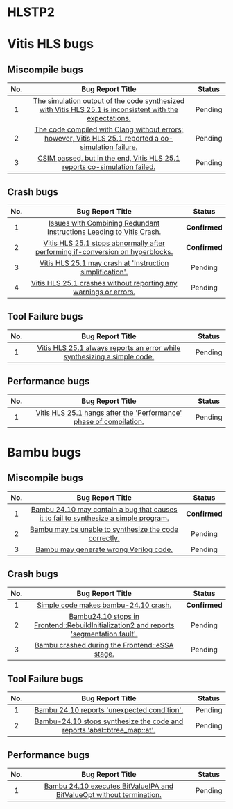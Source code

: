 # HLSTP2

# Vitis HLS bugs

## Miscompile bugs

| No.  |                           Bug Report Title                             |    Status     |
| :--: | :---------------------------------------------------------: | :-----------: | 
|  1  | [The simulation output of the code synthesized with Vitis HLS 25.1 is inconsistent with the expectations.](https://adaptivesupport.amd.com/s/question/0D5Pd00000ocbEjKAI/the-simulation-output-of-the-code-synthesized-with-vitis-hls-251-is-inconsistent-with-the-expectations)  | Pending  |
|  2  | [The code compiled with Clang without errors; however, Vitis HLS 25.1 reported a co-simulation failure.](https://adaptivesupport.amd.com/s/question/0D5Pd00000ocnbSKAQ/the-code-compiled-with-clang-without-errors-however-vitis-hls-251-reported-a-cosimulation-failure)  | Pending |
|  3  | [CSIM passed, but in the end, Vitis HLS 25.1 reports co-simulation failed.](https://adaptivesupport.amd.com/s/question/0D5Pd00000pEUk3KAG/csim-passed-but-in-the-end-vitis-hls-251-reports-cosimulation-failed)    | Pending  |
 

## Crash bugs

| No.  |                           Bug Report Title                              |    Status     |
| :--: | :---------------------------------------------------------:  | :-----------: |
|  1  | [Issues with Combining Redundant Instructions Leading to Vitis Crash.](https://adaptivesupport.amd.com/s/question/0D5Pd00000p80VVKAY/issues-with-combining-redundant-instructions-leading-to-vitis-crash)  | **Confirmed** |
|  2  | [Vitis HLS 25.1 stops abnormally after performing if-conversion on hyperblocks.](https://adaptivesupport.amd.com/s/question/0D5Pd00000pD7b0KAC/vitis-hls-251-stops-abnormally-after-performing-ifconversion-on-hyperblocks) | **Confirmed**  |
|  3  | [Vitis HLS 25.1 may crash at 'Instruction simplification'.](https://adaptivesupport.amd.com/s/question/0D5Pd00000qvftPKAQ/vitis-hls-251-may-crash-at-instruction-simplification)  | Pending |
|  4  | [Vitis HLS 25.1 crashes without reporting any warnings or errors.](https://adaptivesupport.amd.com/s/question/0D5Pd00000sCAeFKAW/vitis-hls-251-crashes-without-reporting-any-warnings-or-errors) | Pending  |
 

## Tool Failure bugs
| No.  |                           Bug Report Title                             |    Status     |
| :--: | :---------------------------------------------------------: | :-----------: | 
|  1  | [Vitis HLS 25.1 always reports an error while synthesizing a simple code.](https://adaptivesupport.amd.com/s/question/0D5Pd00000sKBD9KAO/vitis-hls-251-always-reports-an-error-while-synthesizing-a-simple-code?language=en_US)  | Pending |

## Performance bugs
| No.  |                           Bug Report Title                             |    Status     |
| :--: | :---------------------------------------------------------: | :-----------: | 
|  1  | [Vitis HLS 25.1 hangs after the 'Performance' phase of compilation.](https://adaptivesupport.amd.com/s/question/0D5Pd00000s6XWgKAM/vitis-hls-251-hangs-after-the-performance-phase-of-compilation) | Pending |
 


# Bambu bugs

## Miscompile bugs

| No.  |                           Bug Report Title                             |    Status     |
| :--: | :---------------------------------------------------------: | :-----------: | 
|  1  | [Bambu 24.10 may contain a bug that causes it to fail to synthesize a simple program.](https://github.com/ferrandi/PandA-bambu/issues/366)  | **Confirmed**  |
|  2  | [Bambu may be unable to synthesize the code correctly.](https://github.com/ferrandi/PandA-bambu/issues/370)  | Pending |
|  3  | [Bambu may generate wrong Verilog code.](https://github.com/ferrandi/PandA-bambu/issues/371)    | Pending  |
 

## Crash bugs

| No.  |                           Bug Report Title                              |    Status     |
| :--: | :---------------------------------------------------------:  | :-----------: |
|  1  | [Simple code makes bambu-24.10 crash.](https://github.com/ferrandi/PandA-bambu/issues/362)  | **Confirmed** |
|  2  | [Bambu24.10 stops in Frontend::RebuildInitialization2 and reports 'segmentation fault'.](https://github.com/ferrandi/PandA-bambu/issues/363) | Pending  |
|  3  | [Bambu crashed during the Frontend::eSSA stage.](https://github.com/ferrandi/PandA-bambu/issues/365)  | Pending | 
 

## Tool Failure bugs
| No.  |                           Bug Report Title                             |    Status     |
| :--: | :---------------------------------------------------------: | :-----------: | 
|  1  | [Bambu 24.10 reports 'unexpected condition'.](https://github.com/ferrandi/PandA-bambu/issues/367)  | Pending |
|  2  | [Bambu-24.10 stops synthesize the code and reports 'absl::btree_map::at'.](https://github.com/ferrandi/PandA-bambu/issues/368)  | Pending |

## Performance bugs
| No.  |                           Bug Report Title                             |    Status     |
| :--: | :---------------------------------------------------------: | :-----------: | 
|  1  | [Bambu 24.10 executes BitValueIPA and BitValueOpt without termination.](https://github.com/ferrandi/PandA-bambu/issues/372)  | Pending |


